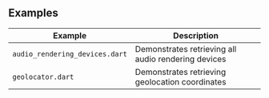 ## Examples

| Example                        | Description                                         |
| ------------------------------ | --------------------------------------------------- |
| `audio_rendering_devices.dart` | Demonstrates retrieving all audio rendering devices |
| `geolocator.dart`              | Demonstrates retrieving geolocation coordinates     |
